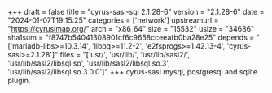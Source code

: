 +++
draft = false
title = "cyrus-sasl-sql 2.1.28-6"
version = "2.1.28-6"
date = "2024-01-07T19:15:25"
categories = ['network']
upstreamurl = "https://cyrusimap.org/"
arch = "x86_64"
size = "15532"
usize = "34686"
sha1sum = "f8747b54041308901cf6c9658cceeafb0ba28e25"
depends = "['mariadb-libs>=10.3.14', 'libpq>=11.2-2', 'e2fsprogs>=1.42.13-4', 'cyrus-sasl>=2.1.28']"
files = "['usr/', 'usr/lib/', 'usr/lib/sasl2/', 'usr/lib/sasl2/libsql.so', 'usr/lib/sasl2/libsql.so.3', 'usr/lib/sasl2/libsql.so.3.0.0']"
+++
cyrus-sasl mysql, postgresql and sqlite plugin.